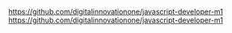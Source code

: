 https://github.com/digitalinnovationone/javascript-developer-m1
https://github.com/digitalinnovationone/javascript-developer-m1